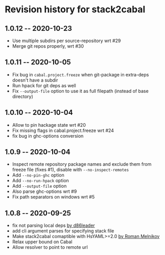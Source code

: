 # Revision history for stack2cabal

## 1.0.12 -- 2020-10-23

- Use multiple subdirs per source-repository wrt #29
- Merge git repos properly, wrt #30

## 1.0.11 -- 2020-10-05

- Fix bug in `cabal.project.freeze` when git-package in extra-deps doesn't have a subdir
- Run hpack for git deps as well
- Fix `--output-file` option to use it as full filepath (instead of base directory)

## 1.0.10 -- 2020-10-04

- Allow to pin hackage state wrt #20
- Fix missing flags in cabal.project.freeze wrt #24
- fix bug in ghc-options conversion

## 1.0.9 -- 2020-10-04

- Inspect remote repository package names and exclude them from freeze file (fixes #1), disable with `--no-inspect-remotes`
- Add `--no-pin-ghc` option
- Add `--no-run-hpack` option
- Add `--output-file` option
- Also parse ghc-options wrt #9
- Fix path separators on windows wrt #5

## 1.0.8 -- 2020-09-25

- fix not parsing local deps [by d86leader](https://gitlab.com/d86leader/stack2cabal/-/commit/bd2370c8a453d2dec5546ab936604b2d7d9f6be2)
- add cli argument parses for specifying stack file
- Make stack2cabal comaptible with HsYAML>=2.0 [by Roman Melnikov](https://gitlab.com/serokell/morley/stack2cabal/-/commit/9c352382788c6f0c1917d877f6b7abdf3f96484a)
- Relax upper bound on Cabal
- Allow resolver to point to remote url
